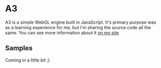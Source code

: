 # A3

A3 is a simple WebGL engine built in JavaScript. It's primary purpose was as a learning experience for me, but
I'm sharing the source code all the same. You can see more information about it [on my site](http://aerotwist.com/a3/)

## Samples

Coming in a little bit ;)